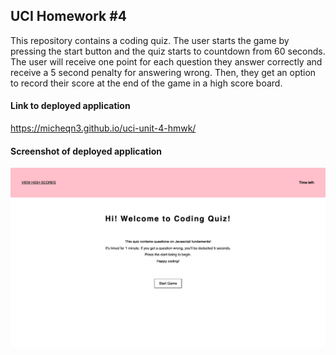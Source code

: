 ## UCI Homework #4

This repository contains a coding quiz. The user starts the game by pressing the start button and the quiz starts to countdown from 60 seconds.
The user will receive one point for each question they answer correctly and receive a 5 second penalty for answering wrong.
Then, they get an option to record their score at the end of the game in a high score board.

#### Link to deployed application

https://micheqn3.github.io/uci-unit-4-hmwk/


#### Screenshot of deployed application 

![Screenshot](/Assets/coding-quiz-screenshot.png)


